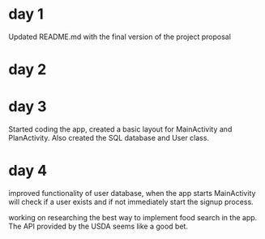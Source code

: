 # day 1
Updated README.md with the final version of the project proposal

# day 2


# day 3
Started coding the app, created a basic layout for MainActivity and PlanActivity. Also created the SQL database and User class.

# day 4
improved functionality of user database, when the app starts MainActivity will check if a user exists and if not immediately start the signup process. 

working on researching the best way to implement food search in the app. The API provided by the USDA seems like a good bet.
